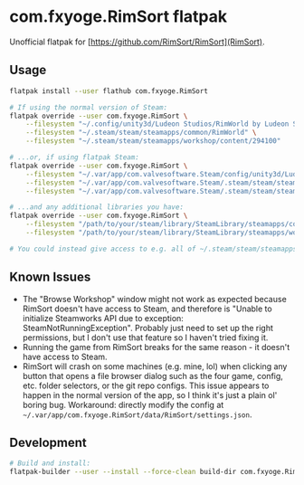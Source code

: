 # com.fxyoge.RimSort flatpak

Unofficial flatpak for [https://github.com/RimSort/RimSort](RimSort).

## Usage

```sh
flatpak install --user flathub com.fxyoge.RimSort

# If using the normal version of Steam:
flatpak override --user com.fxyoge.RimSort \
    --filesystem "~/.config/unity3d/Ludeon Studios/RimWorld by Ludeon Studios/Config" \
    --filesystem "~/.steam/steam/steamapps/common/RimWorld" \
    --filesystem "~/.steam/steam/steamapps/workshop/content/294100"

# ...or, if using flatpak Steam:
flatpak override --user com.fxyoge.RimSort \
    --filesystem "~/.var/app/com.valvesoftware.Steam/config/unity3d/Ludeon Studios/RimWorld by Ludeon Studios/Config" \
    --filesystem "~/.var/app/com.valvesoftware.Steam/.steam/steam/steamapps/common/RimWorld" \
    --filesystem "~/.var/app/com.valvesoftware.Steam/.steam/steam/steamapps/workshop/content/294100"

# ...and any additional libraries you have:
flatpak override --user com.fxyoge.RimSort \
    --filesystem "/path/to/your/steam/library/SteamLibrary/steamapps/common/RimWorld" \
    --filesystem "/path/to/your/steam/library/SteamLibrary/steamapps/workshop/content/294100"

# You could instead give access to e.g. all of ~/.steam/steam/steamapps, if you're so inclined. I prefer to only give it what it needs and recommend doing the same.
```

## Known Issues

* The "Browse Workshop" window might not work as expected because RimSort doesn't have access to Steam, and therefore is "Unable to initialize Steamworks API due to exception: SteamNotRunningException". Probably just need to set up the right permissions, but I don't use that feature so I haven't tried fixing it.
* Running the game from RimSort breaks for the same reason - it doesn't have access to Steam.
* RimSort will crash on some machines (e.g. mine, lol) when clicking any button that opens a file browser dialog such as the four game, config, etc. folder selectors, or the git repo configs. This issue appears to happen in the normal version of the app, so I think it's just a plain ol' boring bug. Workaround: directly modify the config at `~/.var/app/com.fxyoge.RimSort/data/RimSort/settings.json`.

## Development

```sh
# Build and install:
flatpak-builder --user --install --force-clean build-dir com.fxyoge.RimSort.yml
```
